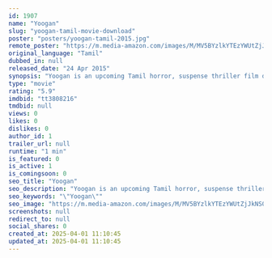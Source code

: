 ```yaml
---
id: 1907
name: "Yoogan"
slug: "yoogan-tamil-movie-download"
poster: "posters/yoogan-tamil-2015.jpg"
remote_poster: "https://m.media-amazon.com/images/M/MV5BYzlkYTEzYWUtZjJkNS00NWU5LTljZjktMjU5ZDZiZjdlMDkwXkEyXkFqcGdeQXVyMzE3OTM5MDk@._V1_SX300.jpg"
original_language: "Tamil"
dubbed_in: null
released_date: "24 Apr 2015"
synopsis: "Yoogan is an upcoming Tamil horror, suspense thriller film directed by Kamal G. Starring Yashmith and Sakshi Agarwal in the lead roles. It is a horror story which revolves around the problems that happen in an IT company."
type: "movie"
rating: "5.9"
imdbid: "tt3808216"
tmdbid: null
views: 0
likes: 0
dislikes: 0
author_id: 1
trailer_url: null
runtime: "1 min"
is_featured: 0
is_active: 1
is_comingsoon: 0
seo_title: "Yoogan"
seo_description: "Yoogan is an upcoming Tamil horror, suspense thriller film directed by Kamal G. Starring Yashmith and Sakshi Agarwal in the lead roles. It is a horror story which revolves around the problems that happen in an IT company."
seo_keywords: "\"Yoogan\""
seo_image: "https://m.media-amazon.com/images/M/MV5BYzlkYTEzYWUtZjJkNS00NWU5LTljZjktMjU5ZDZiZjdlMDkwXkEyXkFqcGdeQXVyMzE3OTM5MDk@._V1_SX300.jpg"
screenshots: null
redirect_to: null
social_shares: 0
created_at: 2025-04-01 11:10:45
updated_at: 2025-04-01 11:10:45
---
```


